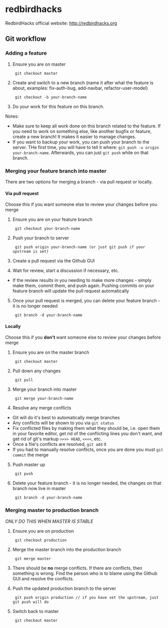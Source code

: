 redbirdhacks
============

RedbirdHacks official website: http://redbirdhacks.org

## Git workflow

### Adding a feature

1. Ensure you are on master

        git checkout master

2. Create and switch to a new branch (name it after what the feature is about, examples: fix-auth-bug, add-navbar, refactor-user-model)

        git checkout -b your-branch-name

3. Do your work for this feature on this branch.

Notes:
- Make sure to keep all work done on this branch related to the feature. If you need to work on something else, like another bugfix or feature, create a new branch! It makes it easier to manage changes.
- If you want to backup your work, you can push your branch to the server. THe first time, you will have to tell it where: `git push -u origin your-branch-name`. Afterwards, you can just `git push` while on that branch.

### Merging your feature branch into master

There are two options for merging a branch - via pull request or locally.

#### Via pull request

Choose this if you want someone else to review your changes before you merge

1. Ensure you are on your feature branch

        git checkout your-branch-name

2. Push your branch to server

        git push origin your-branch-name (or just git push if your upstream is set)

3. Create a pull request via the Github GUI
4. Wait for review, start a discussion if necessary, etc.
  - If the review results in you needing to make more changes - simply make them, commit them, and push again. Pushing commits on your feature branch will update the pull request automatically
5. Once your pull request is merged, you can delete your feature branch - it is no longer needed

        git branch -d your-branch-name


#### Locally

Choose this if you __don't__ want someone else to review your changes before merge

1. Ensure you are on the master branch

        git checkout master

2. Pull down any changes

        git pull

3. Merge your branch into master

        git merge your-branch-name

4. Resolve any merge conflicts
  - Git will do it's best to automatically merge branches
  - Any conflicts will be shown to you via `git status`
  - Fix conflicted files by making them what they should be, i.e. open them in your favorite editor, get rid of the conflicting lines you don't want, and get rid of git's markup `>>>> HEAD`, `<<<<`, etc.
  - Once a file's conflicts are resolved, `git add` it
  - If you had to manually resolve conflicts, once you are done you must `git commit` the merge

5. Push master up

        git push

6. Delete your feature branch - it is no longer needed, the changes on that branch now live in master

        git branch -d your-branch-name

### Merging master to production branch
_ONLY DO THIS WHEN MASTER IS STABLE_

1. Ensure you are on production

        git checkout production

2. Merge the master branch into the production branch

        git merge master

3. There should be __no__ merge conflicts. If there are conflicts, then something is wrong. Find the person who is to blame using the Github GUI and resolve the conflicts.

4. Push the updated production branch to the server

        git push origin production // if you have set the upstream, just git push will do

5. Switch back to master

        git checkout master

